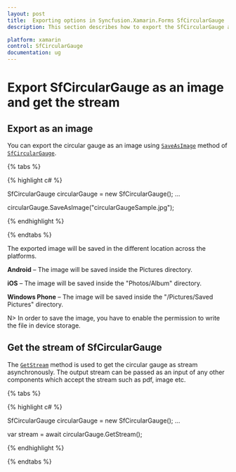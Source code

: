 ```yaml
---
layout: post
title:  Exporting options in Syncfusion.Xamarin.Forms SfCircularGauge
description: This section describes how to export the SfCircularGauge as an image and get the stream of Syncfusion.Xamarin.Forms SfCircularGauge.

platform: xamarin
control: SfCircularGauge
documentation: ug
---
```


# Export SfCircularGauge as an image and get the stream

## Export as an image

You can export the circular gauge as an image using [`SaveAsImage`](https://help.syncfusion.com/cr/xamarin/Syncfusion.SfGauge.XForms.SfCircularGauge.html#Syncfusion_SfGauge_XForms_SfCircularGauge_SaveAsImage_System_String_) method of [`SfCircularGauge`](https://help.syncfusion.com/cr/xamarin/Syncfusion.SfGauge.XForms.SfCircularGauge.html).

{% tabs %}

{% highlight c# %}

SfCircularGauge circularGauge = new SfCircularGauge();
...

circularGauge.SaveAsImage("circularGaugeSample.jpg");

{% endhighlight %}

{% endtabs %}

The exported image will be saved in the different location across the platforms.

**Android** – The image will be saved inside the Pictures directory.

**iOS** – The image will be saved inside the "Photos/Album" directory.

**Windows Phone** – The image will be saved inside the "/Pictures/Saved Pictures" directory.

N> In order to save the image, you have to enable the permission to write the file in device storage.


## Get the stream of SfCircularGauge


The [`GetStream`](https://help.syncfusion.com/cr/xamarin/Syncfusion.SfGauge.XForms.SfCircularGauge.html#Syncfusion_SfGauge_XForms_SfCircularGauge_GetStream) method is used to get the circular gauge as stream asynchronously. The output stream can be passed as an input of any other components which accept the stream such as pdf, image etc.

{% tabs %}

{% highlight c# %}

SfCircularGauge circularGauge = new SfCircularGauge();
...

var stream = await circularGauge.GetStream();

{% endhighlight %}

{% endtabs %}